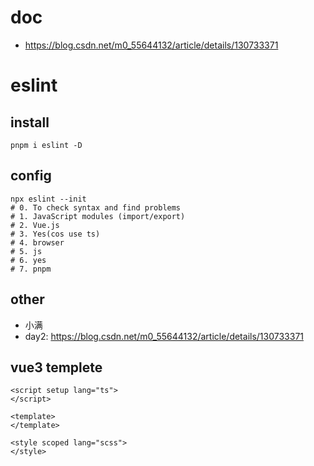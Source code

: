 # doc

- https://blog.csdn.net/m0_55644132/article/details/130733371

# eslint

## install

```shell
pnpm i eslint -D
```

## config

```shell
npx eslint --init
# 0. To check syntax and find problems
# 1. JavaScript modules (import/export)
# 2. Vue.js
# 3. Yes(cos use ts)
# 4. browser
# 5. js
# 6. yes
# 7. pnpm
```

## other

- 小满
- day2: https://blog.csdn.net/m0_55644132/article/details/130733371


## vue3 templete

```
<script setup lang="ts">
</script>

<template>
</template>

<style scoped lang="scss">
</style>
```